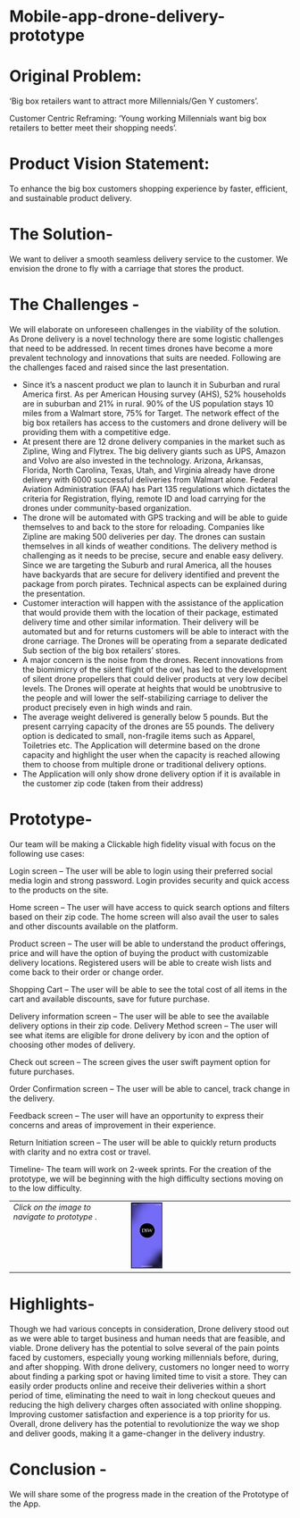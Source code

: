 # Mobile-app-drone-delivery-prototype





# Original Problem: 
‘Big box retailers want to attract more Millennials/Gen Y customers’. 

Customer Centric Reframing: ‘Young working Millennials want big box retailers to better meet their shopping needs’.
# Product Vision Statement: 
To enhance the big box customers shopping experience by faster, efficient, and sustainable product delivery.
# The Solution- 
We want to deliver a smooth seamless delivery service to the customer. We envision the drone to fly with a carriage that stores the product.
# The Challenges -
We will elaborate on unforeseen challenges in the viability of the solution. As Drone delivery is a novel technology there are some logistic challenges that need to be addressed. In recent times drones have become a more prevalent technology and innovations that suits are needed. Following are the challenges faced and raised since the last presentation.

- Since it’s a nascent product we plan to launch it in Suburban and rural America first. As per American Housing survey (AHS), 52% households are in suburban and 21% in rural. 90% of the US population stays 10 miles from a Walmart store, 75% for Target. The network effect of the big box retailers has access to the customers and drone delivery will be providing them with a competitive edge.
- At present there are 12 drone delivery companies in the market such as Zipline, Wing and Flytrex. The big delivery giants such as UPS, Amazon and Volvo are also invested in the technology. Arizona, Arkansas, Florida, North Carolina, Texas, Utah, and Virginia already have drone delivery with 6000 successful deliveries from Walmart alone. Federal Aviation Administration (FAA) has Part 135 regulations which dictates the criteria for Registration, flying, remote ID and load carrying for the drones under community-based organization.
- The drone will be automated with GPS tracking and will be able to guide themselves to and back to the store for reloading. Companies like Zipline are making 500 deliveries per day. The drones can sustain themselves in all kinds of weather conditions.
The delivery method is challenging as it needs to be precise, secure and enable easy delivery. Since we are targeting the Suburb and rural America, all the houses have backyards that are secure for delivery identified and prevent the package from porch pirates. Technical aspects can be explained during the presentation.
- Customer interaction will happen with the assistance of the application that would provide them with the location of their package, estimated delivery time and other similar information. Their delivery will be automated but and for returns customers will be able to interact with the drone carriage.
The Drones will be operating from a separate dedicated Sub section of the big box retailers’ stores.
- A major concern is the noise from the drones. Recent innovations from the biomimicry of the silent flight of the owl, has led to the development of silent drone propellers that could deliver products at very low decibel levels. The Drones will operate at heights that would be unobtrusive to the people and will lower the self-stabilizing carriage to deliver the product precisely even in high winds and rain.
- The average weight delivered is generally below 5 pounds. But the present carrying capacity of the drones are 55 pounds. The delivery option is dedicated to small, non-fragile items such as Apparel, Toiletries etc. The Application will determine based on the drone capacity and highlight the user when the capacity is reached allowing them to choose from multiple drone or traditional delivery options.
- The Application will only show drone delivery option if it is available in the customer zip code (taken from their address) 


# Prototype- 
Our team will be making a Clickable high fidelity visual with focus on the following use cases:

Login screen – The user will be able to login using their preferred social media login and strong password. Login provides security and quick access to the products on the site.

Home screen – The user will have access to quick search options and filters based on their zip code. The home screen will also avail the user to sales and other discounts available on the platform.

Product screen – The user will be able to understand the product offerings, price and will have the option of buying the product with customizable delivery locations. Registered users will be able to create wish lists and come back to their order or change order.

Shopping Cart – The user will be able to see the total cost of all items in the cart and available discounts, save for future purchase.

Delivery information screen – The user will be able to see the available delivery options in their zip code.
Delivery Method screen – The user will see what items are eligible for drone delivery by icon and the option of choosing other modes of delivery.

Check out screen – The screen gives the user swift payment option for future purchases.
 
Order Confirmation screen – The user will be able to cancel, track change in the delivery.

Feedback screen – The user will have an opportunity to express their concerns and areas of improvement in their experience.

Return Initiation screen – The user will be able to quickly return products with clarity and no extra cost or travel.

Timeline- The team will work on 2-week sprints. For the creation of the prototype, we will be beginning with the high difficulty sections moving on to the low difficulty.

<table>
  <tr>
    <td valign="top">
      <i>Click on the image to navigate to prototype </i>.
    </td>
    <td>
      <a href="https://www.figma.com/proto/HHZjbyNCzMCypGO0lXZPpn/DSW?node-id=362-2529&starting-point-node-id=362%3A2529&scaling=scale-down&mode=design&t=rBD6cqijdj1dPADF-1">
        <img src="https://github.com/Agrawal-Krishna/Agrawal-Krishna/blob/main/Screenshot%202024-02-06%20222201.png" alt="Design Screenshot" width="20%" style="max-width:100%;">
      </a>
    </td>
  </tr>
</table>

# Highlights- 
Though we had various concepts in consideration, Drone delivery stood out as we were able to target business and human needs that are feasible, and viable. Drone delivery has the potential to solve several of the pain points faced by customers, especially young working millennials before, during, and after shopping. With drone delivery, customers no longer need to worry about finding a parking spot or having limited time to visit a store. They can easily order products online and receive their deliveries within a short period of time, eliminating the need to wait in long checkout queues and reducing the high delivery charges often associated with online shopping. Improving customer satisfaction and experience is a top priority for us. Overall, drone delivery has the potential to revolutionize the way we shop and deliver goods, making it a game-changer in the delivery industry.

# Conclusion - 
We will share some of the progress made in the creation of the Prototype of the App.
